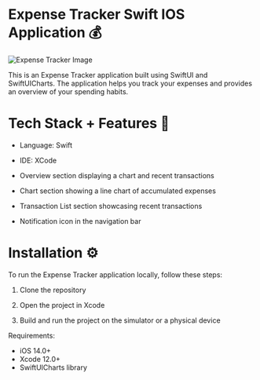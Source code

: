 <h1>Expense Tracker Swift IOS Application 💰</h1>

<img src='https://i.pinimg.com/originals/2c/90/78/2c90781fa0774527ccecb868b61184f3.gif' alt='Expense Tracker Image'>

This is an Expense Tracker application built using SwiftUI and SwiftUICharts. The application helps you track your expenses and provides an overview of your spending habits.

<h1>Tech Stack + Features 💼</h1>

- Language: Swift

- IDE: XCode

- Overview section displaying a chart and recent transactions

- Chart section showing a line chart of accumulated expenses

- Transaction List section showcasing recent transactions

- Notification icon in the navigation bar

<h1>Installation ⚙️</h1>
To run the Expense Tracker application locally, follow these steps:

1) Clone the repository

2) Open the project in Xcode

3) Build and run the project on the simulator or a physical device

Requirements:
- iOS 14.0+
- Xcode 12.0+
- SwiftUICharts library
